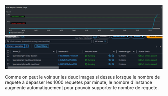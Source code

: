 ![alt text](image.png)
![alt text](image-1.png)

Comme on peut le voir sur les deux images si dessus lorsque le nombre de requete à dépasser les 1000 requetes par minute, le nombre d'instance augmente automatiquement pour pouvoir supporter le nombre de requete.